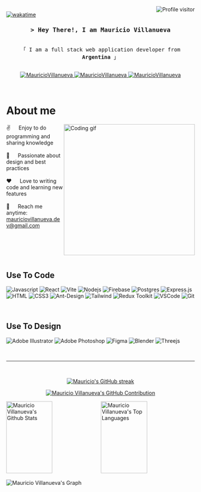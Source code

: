 <!--
<h2 align="center">
  Welcome to Al Siam World!
  <img src="https://media.giphy.com/media/hvRJCLFzcasrR4ia7z/giphy.gif" width="28">
</h2>
-->

<!--
<p align="center">
  <a href="https://github.com/"><img src="https://readme-typing-svg.herokuapp.com/?lines=Self%20Taught%20Programmer;Front%20End%20Developer;1.5%2B%20years%20of%20coding%20experience;Always%20learning%20new%20things&center=true&width=380&height=45"></a>
</p>

 -->

<a href="https://komarev.com/ghpvc/?username=alsiam">
  <img align="right" src="https://komarev.com/ghpvc/?username=alsiam&label=Visitors&color=0e75b6&style=flat" alt="Profile visitor" />
</a>


[![wakatime](https://wakatime.com/badge/user/eebb3dd8-d9b2-40de-9b88-6fd6cac99dbc.svg)](https://wakatime.com/@eebb3dd8-d9b2-40de-9b88-6fd6cac99dbc)

<!-- Intro  -->
<h3 align="center">
        <samp>&gt; Hey There!, I am
                <b>Mauricio Villanueva</b>
        </samp>
</h3>


<p align="center"> 
  <samp>
    <br>
    「 I am a full stack web application developer from <b>Argentina</b> 」
    <br>
    <br>
  </samp>
</p>

<p align="center">
<!-- <a href="https://alsiam.com" target="blank">
  <img src="https://img.shields.io/badge/Website-DC143C?style=for-the-badge&logo=medium&logoColor=white" alt="MauricioVillanueva" />
 </a> -->
 <a href="https://www.linkedin.com/in/mauriciogonzalovillanueva/" target="_blank">
  <img src="https://img.shields.io/badge/LinkedIn-0077B5?style=for-the-badge&logo=linkedin&logoColor=white" alt="MauricioVillanueva"/>
 </a>
 <a href="https://www.instagram.com/__mauriciovillanueva__/" target="_blank">
  <img src="https://img.shields.io/badge/Instagram-fe4164?style=for-the-badge&logo=instagram&logoColor=white" alt="MauricioVillanueva" />
 </a> 
 <a href="https://www.facebook.com/MauricioVilllanueva/" target="_blank">
  <img src="https://img.shields.io/badge/Facebook-20BEFF?&style=for-the-badge&logo=facebook&logoColor=white" alt="MauricioVillanueva"  />
  </a> 
</p>
<br />

<!-- About Section -->
 # About me
 
<p>
 <img align="right" width="350" src="/assets/programmer.gif" alt="Coding gif" />
  
 ✌️ &emsp; Enjoy to do programming and sharing knowledge <br/><br/>
 🎨 &emsp; Passionate about design and best practices <br/><br/>
 ❤️ &emsp; Love to writing code and learning new features<br/><br/>
 📧 &emsp; Reach me anytime: mauriciovillanueva.dev@gmail.com<br/><br/>
  

</p>

<br/>
<br/>
<br/>

## Use To Code

![Javascript](https://img.shields.io/badge/Javascript-F0DB4F?style=for-the-badge&labelColor=black&logo=javascript&logoColor=F0DB4F)
![React](https://img.shields.io/badge/-React-61DBFB?style=for-the-badge&labelColor=black&logo=react&logoColor=61DBFB)
![Vite](https://img.shields.io/badge/vite-%23646CFF.svg?style=for-the-badge&logo=vite&logoColor=white)
![Nodejs](https://img.shields.io/badge/Nodejs-3C873A?style=for-the-badge&labelColor=black&logo=node.js&logoColor=3C873A)
![Firebase](https://img.shields.io/badge/Firebase-039BE5?style=for-the-badge&logo=Firebase&logoColor=white)
![Postgres](https://img.shields.io/badge/postgres-%23316192.svg?style=for-the-badge&logo=postgresql&logoColor=white)
![Express.js](https://img.shields.io/badge/Express.js-000000?style=for-the-badge&logo=express&logoColor=white)
![HTML](https://img.shields.io/badge/HTML5-E34F26?style=for-the-badge&logo=html5&logoColor=white)
![CSS3](https://img.shields.io/badge/CSS3-1572B6?style=for-the-badge&logo=css3&logoColor=white)
![Ant-Design](https://img.shields.io/badge/AntDesign-0170FE?style=for-the-badge&logo=antdesign&logoColor=white)
![Tailwind](https://img.shields.io/badge/Tailwind_CSS-092749?style=for-the-badge&logo=tailwindcss&logoColor=06B6D4&labelColor=000000)
![Redux Toolkit](https://img.shields.io/badge/Redux-593D88?style=for-the-badge&logo=redux&logoColor=white)
![VSCode](https://img.shields.io/badge/Visual_Studio-0078d7?style=for-the-badge&logo=visual%20studio&logoColor=white)
![Git](https://img.shields.io/badge/Git-F05032?style=for-the-badge&logo=git&logoColor=white)
<!-- ![Typescript](https://img.shields.io/badge/Typescript-007acc?style=for-the-badge&labelColor=black&logo=typescript&logoColor=007acc) -->
<!-- ![React Native](https://img.shields.io/badge/React_Native-20232A?style=for-the-badge&logo=react&logoColor=61DAFB) -->
<!-- ![Next.js](https://img.shields.io/badge/next.js-000000?style=for-the-badge&logo=nextdotjs&logoColor=white) -->
<!-- ![MongoDB](https://img.shields.io/badge/MongoDB-4EA94B?style=for-the-badge&logo=mongodb&logoColor=white) -->
<!-- ![Strapi](https://img.shields.io/badge/strapi-2E7EEA?style=for-the-badge&logo=strapi&logoColor=white) -->
<!-- ![React Query](https://img.shields.io/badge/-React_Query-FF4154?style=for-the-badge&logo=react%20query&logoColor=white) -->

<br/>

## Use To Design
![Adobe Illustrator](https://img.shields.io/badge/adobe%20illustrator-%23FF9A00.svg?style=for-the-badge&logo=adobe%20illustrator&logoColor=white)
![Adobe Photoshop](https://img.shields.io/badge/adobe%20photoshop-%2331A8FF.svg?style=for-the-badge&logo=adobe%20photoshop&logoColor=white)
![Figma](https://img.shields.io/badge/figma-%23F24E1E.svg?style=for-the-badge&logo=figma&logoColor=white)
![Blender](https://img.shields.io/badge/blender-%23F5792A.svg?style=for-the-badge&logo=blender&logoColor=white)
![Threejs](https://img.shields.io/badge/threejs-black?style=for-the-badge&logo=three.js&logoColor=white)

<br/>
<hr/>
<br/>

<!-- ## Top Open Source -
[![Web Projects](https://github-readme-stats.vercel.app/api/pin/?username=alsiam&repo=web-projects&border_color=7F3FBF&bg_color=0D1117&title_color=C9D1D9&text_color=8B949E&icon_color=7F3FBF)](https://github.com/alsiam/web-projects)
[![Al Folio](https://github-readme-stats.vercel.app/api/pin/?username=alsiam&repo=al-folio&border_color=7F3FBF&bg_color=0D1117&title_color=C9D1D9&text_color=8B949E&icon_color=7F3FBF)](https://github.com/alsiam/al-folio)
[![Al Siam Readme](https://github-readme-stats.vercel.app/api/pin/?username=alsiam&repo=alsiam&border_color=7F3FBF&bg_color=0D1117&title_color=C9D1D9&text_color=8B949E&icon_color=7F3FBF)](https://github.com/alsiam/alsiam)
[![Al Siam Teminal](https://github-readme-stats.vercel.app/api/pin/?username=alsiam&repo=alsiam.github.io&border_color=7F3FBF&bg_color=0D1117&title_color=C9D1D9&text_color=8B949E&icon_color=7F3FBF)](https://github.com/alsiam/alsiam.github.io) 

<p align="left">
  <a href="https://github.com/MauricioVillanueva?tab=repositories" target="_blank"><img alt="All Repositories" title="All Repositories" src="https://img.shields.io/badge/-All%20Repos-2962FF?style=for-the-badge&logo=koding&logoColor=white"/></a>
</p>
-->

<p align="center">
  <a href="https://github.com/MauricioVillanueva">
    <img src="https://github-readme-streak-stats.herokuapp.com?user=MauricioVillanueva&theme=shades-of-purple&hide_border=true" alt="Mauricio's GitHub streak"/>
  </a>
</p>

<p align="center">
  <a href="https://github.com/MauricioVillanueva">
    <img src="http://github-profile-summary-cards.vercel.app/api/cards/profile-details?username=MauricioVillanueva&theme=shades_of_purple&theme=radical" alt="Mauricio Villanueva's GitHub Contribution"/>
  </a>
</p>

<a> 
    <a href="https://github.com/MauricioVillanueva"><img alt="Mauricio Villanueva's Github Stats" src="https://denvercoder1-github-readme-stats.vercel.app/api?username=MauricioVillanueva&show_icons=true&count_private=true&layout=compact&theme=shades_of_purple&bg_color=2d2b55&title_color=F85D7F&icon_color=b362ff&text_color=fad000" height="192px" width="49.5%"/></a>
  <a href="https://github.com/MauricioVillanueva"><img alt="Mauricio Villanueva's Top Languages" src="https://denvercoder1-github-readme-stats.vercel.app/api/top-langs/?username=MauricioVillanueva&langs_count=8&layout=compact&theme=shades_of_purple&border=none&bg_color=0D1117&title_color=fad000&icon_color=b362ff" height="192px" width="49.5%"/></a>
  <br/>
</a>


![Mauricio Villanueva's Graph](https://github-readme-activity-graph.vercel.app/graph?username=MauricioVillanueva&custom_title=Mauricio%20Villanueva%27s%20GitHub%20Activity%20Graph&bg_color=0D1117&color=7F3FBF&line=fad000&point=fad000&area_color=FFFFFF&title_color=FFFFFF&area=true)

